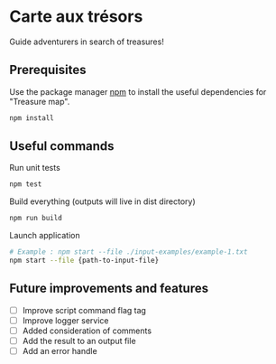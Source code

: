 # Carte aux trésors

Guide adventurers in search of treasures!

## Prerequisites

Use the package manager [npm](https://www.npmjs.com/) to install the useful dependencies for "Treasure map".

```bash
npm install
```

## Useful commands

Run unit tests
```bash
npm test
```

Build everything (outputs will live in dist directory)
```bash
npm run build
```

Launch application
```bash
# Example : npm start --file ./input-examples/example-1.txt
npm start --file {path-to-input-file}
```

## Future improvements and features

- [ ] Improve script command flag tag
- [ ] Improve logger service
- [ ] Added consideration of comments
- [ ] Add the result to an output file
- [ ] Add an error handle